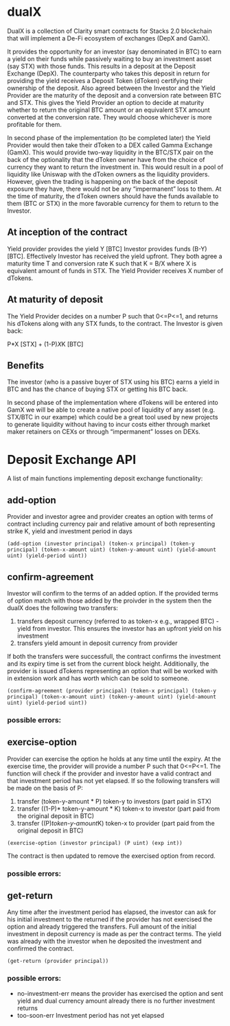 # dualX
DualX is a collection of Clarity smart contracts for Stacks 2.0	 blockchain that will implement a De-Fi ecosystem of exchanges (DepX and GamX). 

It provides the opportunity for an investor (say denominated in BTC) to earn a yield on their funds while passively waiting to buy an investment asset (say STX) with those funds. This results in a deposit at the Deposit Exchange (DepX). The counterparty who takes this deposit in return for providing the yield receives a Deposit Token (dToken) certifying their ownership of the deposit. Also agreed between the Investor and the Yield Provider are the maturity of the deposit and a conversion rate between BTC and STX. This gives the Yield Provider an option to decide at maturity whether to return the original BTC amount or an equivalent STX amount converted at the conversion rate. They would choose whichever is more profitable for them.

In second phase of the implementation (to be completed later) the Yield Provider would then take their dToken to a DEX called Gamma Exchange (GamX). This would provide two-way liquidity in the BTC/STX pair on the back of the optionality that the dToken owner have from the choice of currency they want to return the investment in. This would result in a pool of liquidity like Uniswap with the dToken owners as the liquidity providers. However, given the trading is happening on the back of the deposit exposure they have, there would not be any “impermanent” loss to them. At the time of maturity, the dToken owners should have the funds available to them (BTC or STX) in the more favorable currency for them to return to the Investor.

## At inception of the contract
Yield provider provides the yield Y [BTC] Investor provides funds (B-Y) [BTC]. Effectively Investor has received the yield upfront. They both agree a maturity time T and conversion rate K such that K = B/X where X is equivalent amount of funds in STX. The Yield Provider receives X number of dTokens.

## At maturity of deposit
The Yield Provider decides on a number P such that 0<=P<=1, and returns his dTokens along with any STX funds, to the contract. The Investor is given back:

P*X  [STX] + (1-P)*X*K [BTC]

## Benefits
The investor (who is a passive buyer of STX using his BTC) earns a yield in BTC and has the chance of buying STX or getting his BTC back. 

In second phase of the implementation where dTokens will be entered into GamX we will be able to create a native pool of liquidity of any asset (e.g. STX/BTC in our exampe) which could be a great tool used by new projects to generate liquidity without having to incur costs either through market maker retainers on CEXs or through “impermanent” losses on DEXs. 

# Deposit Exchange API
A list of main functions implementing deposit exchange functionality:

## add-option
Provider and investor agree and provider creates an option with terms of contract including currency pair and relative amount of both representing strike K, yield and investment period in days
```
(add-option (investor principal) (token-x principal) (token-y principal) (token-x-amount uint) (token-y-amount uint) (yield-amount uint) (yield-period uint))
```

## confirm-agreement
Investor will confirm to the terms of an added option. If the provided terms of option match with those added by the proivder in the system then the dualX does the following two transfers:

1. transfers deposit currency (referred to as token-x e.g., wrapped BTC) - yield from investor. This ensures the investor has an upfront yield on his investment
2. transfers yield amount in deposit currency from provider

If both the transfers were successfull, the contract confirms the investment and its expiry time is set from the current block height. Additionally, the provider is issued dTokens representing an option that will be worked with in extension work and has worth which can be sold to someone.
```
(confirm-agreement (provider principal) (token-x principal) (token-y principal) (token-x-amount uint) (token-y-amount uint) (yield-amount uint) (yield-period uint))
```
### possible errors:


## exercise-option
Provider can exercise the option he holds at any time until the expiry. At the exercise time, the provider will provide a number P such that 0<=P<=1. The function will check if the provider and investor have a valid contract and that investment period has not yet elapsed. If so the following transfers will be made on the basis of P:

1. transfer (token-y-amount * P) token-y to investors (part paid in STX)
2. transfer ((1-P)* token-y-amount * K) token-x to investor (part paid from the original deposit in BTC)
3. transfer ((P)*token-y-amount*K) token-x to provider (part paid from the original deposit in BTC)

```
(exercise-option (investor principal) (P uint) (exp int))
```
The contract is then updated to remove the exercised option from record.

### possible errors:

## get-return
Any time after the investment period has elapsed, the investor can ask for his initial investment to the returned if the provider has not exercised the option and already triggered the transfers. Full amount of the initial investment in deposit currency is made as per the contract terms. The yield was already with the investor when he deposited the investment and confirmed the contract.

```
(get-return (provider principal))
```
### possible errors:
- no-investment-err 
means the provider has exercised the option and sent yield and dual currency amount already there is no further investment returns
- too-soon-err
Investment period has not yet elapsed
